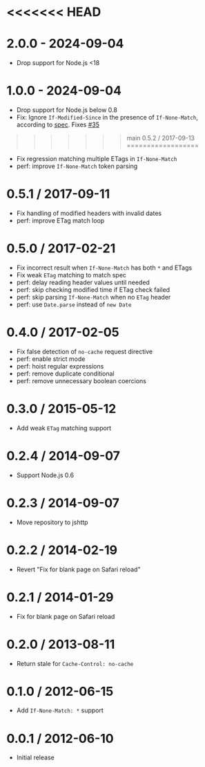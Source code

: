 <<<<<<< HEAD
=======
2.0.0 - 2024-09-04
==========
 * Drop support for Node.js <18

1.0.0 - 2024-09-04
==========

  * Drop support for Node.js below 0.8
  * Fix: Ignore `If-Modified-Since` in the presence of `If-None-Match`, according to [spec](https://www.rfc-editor.org/rfc/rfc9110.html#section-13.1.3-5). Fixes [#35](https://github.com/jshttp/fresh/issues/35)

>>>>>>> main
0.5.2 / 2017-09-13
==================

  * Fix regression matching multiple ETags in `If-None-Match`
  * perf: improve `If-None-Match` token parsing

0.5.1 / 2017-09-11
==================

  * Fix handling of modified headers with invalid dates
  * perf: improve ETag match loop

0.5.0 / 2017-02-21
==================

  * Fix incorrect result when `If-None-Match` has both `*` and ETags
  * Fix weak `ETag` matching to match spec
  * perf: delay reading header values until needed
  * perf: skip checking modified time if ETag check failed
  * perf: skip parsing `If-None-Match` when no `ETag` header
  * perf: use `Date.parse` instead of `new Date`

0.4.0 / 2017-02-05
==================

  * Fix false detection of `no-cache` request directive
  * perf: enable strict mode
  * perf: hoist regular expressions
  * perf: remove duplicate conditional
  * perf: remove unnecessary boolean coercions

0.3.0 / 2015-05-12
==================

  * Add weak `ETag` matching support

0.2.4 / 2014-09-07
==================

  * Support Node.js 0.6

0.2.3 / 2014-09-07
==================

  * Move repository to jshttp

0.2.2 / 2014-02-19
==================

  * Revert "Fix for blank page on Safari reload"

0.2.1 / 2014-01-29
==================

  * Fix for blank page on Safari reload

0.2.0 / 2013-08-11
==================

  * Return stale for `Cache-Control: no-cache`

0.1.0 / 2012-06-15
==================

  * Add `If-None-Match: *` support

0.0.1 / 2012-06-10
==================

  * Initial release
